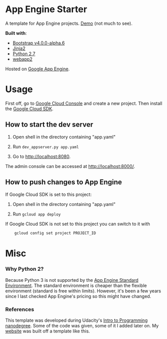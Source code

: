 # App Engine Starter

A template for App Engine projects. [Demo](https://united-tempest-196023.appspot.com/) (not much to see).

**Built with**:
- [Bootstrap v4.0.0-alpha.6](https://v4-alpha.getbootstrap.com/getting-started/introduction/)
- [Jinja2](http://jinja.pocoo.org/docs/2.10/)
- [Python 2.7](https://docs.python.org/2/)
- [webapp2](https://webapp2.readthedocs.io/en/latest/)

Hosted on [Google App Engine](https://cloud.google.com/appengine/).

# Usage

First off, go to [Google Cloud Console](https://console.cloud.google.com/) and create a new project. Then install the [Google Cloud SDK](https://cloud.google.com/sdk/).

## How to start the dev server

1. Open shell in the directory containing "app.yaml"

2. Run `dev_appserver.py app.yaml`

3. Go to [http://localhost:8080](http://localhost:8080).

The admin console can be accessed at [http://localhost:8000/](http://localhost:8000/).

## How to push changes to App Engine

If Google Cloud SDK is set to this project:

1. Open shell in the directory containing "app.yaml"

2. Run `gcloud app deploy`

If Google Cloud SDK is not set to this project you can switch to it with

```bash
    gcloud config set project PROJECT_ID
```

# Misc

### Why Python 2?

Because Python 3 is not supported by the [App Engine Standard Environment](https://cloud.google.com/appengine/docs/standard/). The standard environment is cheaper than the flexible environment (standard is free within limits). However, it's been a few years since I last checked App Engine's pricing so this might have changed.

### References

This template was developed during Udacity's [Intro to Programming nanodegree](https://www.udacity.com/course/intro-to-programming-nanodegree--nd000). Some of the code was given, some of it I added later on. My [website](https://www.wsundine.com/) was built off a template like this.
